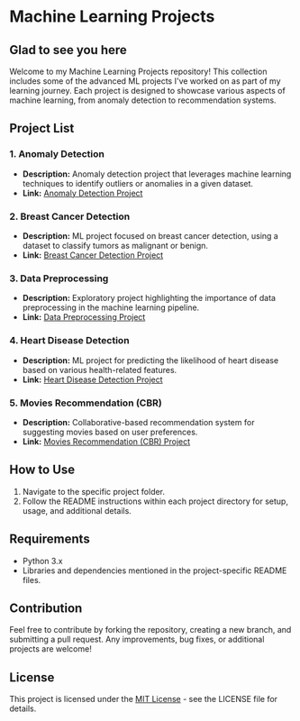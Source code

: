 # Machine Learning Projects
## Glad to see you here 
Welcome to my Machine Learning Projects repository! This collection includes some of the advanced ML projects I've worked on as part of my learning journey. Each project is designed to showcase various aspects of machine learning, from anomaly detection to recommendation systems.

## Project List

### 1. Anomaly Detection

- **Description:** Anomaly detection project that leverages machine learning techniques to identify outliers or anomalies in a given dataset.
- **Link:** [Anomaly Detection Project](/Anomaly_Detection)

### 2. Breast Cancer Detection

- **Description:** ML project focused on breast cancer detection, using a dataset to classify tumors as malignant or benign.
- **Link:** [Breast Cancer Detection Project](/Breast_Cancer)

### 3. Data Preprocessing

- **Description:** Exploratory project highlighting the importance of data preprocessing in the machine learning pipeline.
- **Link:** [Data Preprocessing Project](/Data_Preprocessing)

### 4. Heart Disease Detection

- **Description:** ML project for predicting the likelihood of heart disease based on various health-related features.
- **Link:** [Heart Disease Detection Project](/Heart_Disease_Detection)

### 5. Movies Recommendation (CBR)

- **Description:** Collaborative-based recommendation system for suggesting movies based on user preferences.
- **Link:** [Movies Recommendation (CBR) Project](/Movies_Recommendation)

## How to Use

1. Navigate to the specific project folder.
2. Follow the README instructions within each project directory for setup, usage, and additional details.

## Requirements

- Python 3.x
- Libraries and dependencies mentioned in the project-specific README files.

## Contribution

Feel free to contribute by forking the repository, creating a new branch, and submitting a pull request. Any improvements, bug fixes, or additional projects are welcome!

## License

This project is licensed under the [MIT License](LICENSE) - see the LICENSE file for details.

